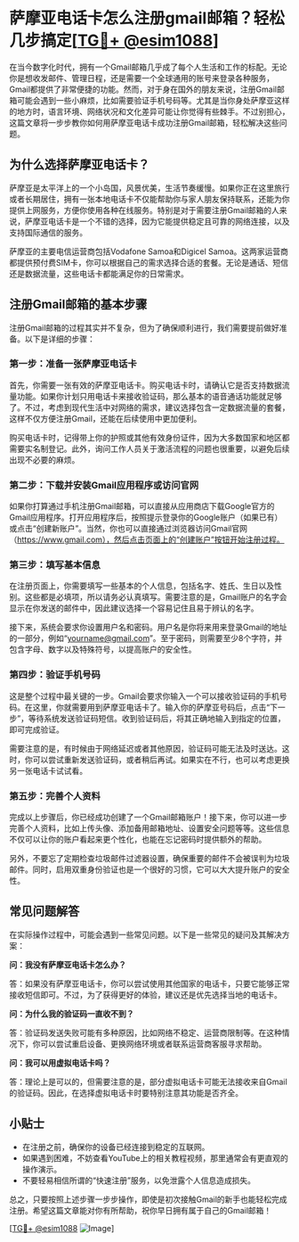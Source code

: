 # 萨摩亚电话卡怎么注册gmail邮箱？轻松几步搞定[[TG💪+ @esim1088](https://t.me/s/esim1088)]

在当今数字化时代，拥有一个Gmail邮箱几乎成了每个人生活和工作的标配。无论你是想收发邮件、管理日程，还是需要一个全球通用的账号来登录各种服务，Gmail都提供了非常便捷的功能。然而，对于身在国外的朋友来说，注册Gmail邮箱可能会遇到一些小麻烦，比如需要验证手机号码等。尤其是当你身处萨摩亚这样的地方时，语言环境、网络状况和文化差异可能让你觉得有些棘手。不过别担心，这篇文章将一步步教你如何用萨摩亚电话卡成功注册Gmail邮箱，轻松解决这些问题。

## 为什么选择萨摩亚电话卡？

萨摩亚是太平洋上的一个小岛国，风景优美，生活节奏缓慢。如果你正在这里旅行或者长期居住，拥有一张本地电话卡不仅能帮助你与家人朋友保持联系，还能为你提供上网服务，方便你使用各种在线服务。特别是对于需要注册Gmail邮箱的人来说，萨摩亚电话卡是一个不错的选择，因为它能提供稳定且可靠的网络连接，以及支持国际通信的服务。

萨摩亚的主要电信运营商包括Vodafone Samoa和Digicel Samoa。这两家运营商都提供预付费SIM卡，你可以根据自己的需求选择合适的套餐。无论是通话、短信还是数据流量，这些电话卡都能满足你的日常需求。

## 注册Gmail邮箱的基本步骤

注册Gmail邮箱的过程其实并不复杂，但为了确保顺利进行，我们需要提前做好准备。以下是详细的步骤：

### 第一步：准备一张萨摩亚电话卡

首先，你需要一张有效的萨摩亚电话卡。购买电话卡时，请确认它是否支持数据流量功能。如果你计划只用电话卡来接收验证码，那么基本的语音通话功能就足够了。不过，考虑到现代生活中对网络的需求，建议选择包含一定数据流量的套餐，这样不仅方便注册Gmail，还能在后续使用中更加便利。

购买电话卡时，记得带上你的护照或其他有效身份证件，因为大多数国家和地区都需要实名制登记。此外，询问工作人员关于激活流程的问题也很重要，以避免后续出现不必要的麻烦。

### 第二步：下载并安装Gmail应用程序或访问官网

如果你打算通过手机注册Gmail邮箱，可以直接从应用商店下载Google官方的Gmail应用程序。打开应用程序后，按照提示登录你的Google账户（如果已有）或点击“创建新账户”。当然，你也可以直接通过浏览器访问Gmail官网（https://www.gmail.com），然后点击页面上的“创建账户”按钮开始注册过程。

### 第三步：填写基本信息

在注册页面上，你需要填写一些基本的个人信息，包括名字、姓氏、生日以及性别。这些都是必填项，所以请务必认真填写。需要注意的是，Gmail账户的名字会显示在你发送的邮件中，因此建议选择一个容易记住且易于辨认的名字。

接下来，系统会要求你设置用户名和密码。用户名是你将来用来登录Gmail的地址的一部分，例如“yourname@gmail.com”。至于密码，则需要至少8个字符，并包含字母、数字以及特殊符号，以提高账户的安全性。

### 第四步：验证手机号码

这是整个过程中最关键的一步。Gmail会要求你输入一个可以接收验证码的手机号码。在这里，你就需要用到萨摩亚电话卡了。输入你的萨摩亚号码后，点击“下一步”，等待系统发送验证码短信。收到验证码后，将其正确地输入到指定的位置，即可完成验证。

需要注意的是，有时候由于网络延迟或者其他原因，验证码可能无法及时送达。这时，你可以尝试重新发送验证码，或者稍后再试。如果实在不行，也可以考虑更换另一张电话卡试试看。

### 第五步：完善个人资料

完成以上步骤后，你已经成功创建了一个Gmail邮箱账户！接下来，你可以进一步完善个人资料，比如上传头像、添加备用邮箱地址、设置安全问题等等。这些信息不仅可以让你的账户看起来更个性化，也能在忘记密码时提供额外的帮助。

另外，不要忘了定期检查垃圾邮件过滤器设置，确保重要的邮件不会被误判为垃圾邮件。同时，启用双重身份验证也是一个很好的习惯，它可以大大提升账户的安全性。

## 常见问题解答

在实际操作过程中，可能会遇到一些常见问题。以下是一些常见的疑问及其解决方案：

**问：我没有萨摩亚电话卡怎么办？**

答：如果没有萨摩亚电话卡，你可以尝试使用其他国家的电话卡，只要它能够正常接收短信即可。不过，为了获得更好的体验，建议还是优先选择当地的电话卡。

**问：为什么我的验证码一直收不到？**

答：验证码发送失败可能有多种原因，比如网络不稳定、运营商限制等。在这种情况下，你可以尝试重启设备、更换网络环境或者联系运营商客服寻求帮助。

**问：我可以用虚拟电话卡吗？**

答：理论上是可以的，但需要注意的是，部分虚拟电话卡可能无法接收来自Gmail的验证码。因此，在选择虚拟电话卡时要特别注意其功能是否齐全。

## 小贴士

- 在注册之前，确保你的设备已经连接到稳定的互联网。
- 如果遇到困难，不妨查看YouTube上的相关教程视频，那里通常会有更直观的操作演示。
- 不要轻易相信所谓的“快速注册”服务，以免泄露个人信息造成损失。

总之，只要按照上述步骤一步步操作，即使是初次接触Gmail的新手也能轻松完成注册。希望这篇文章能对你有所帮助，祝你早日拥有属于自己的Gmail邮箱！

[[TG💪+ @esim1088](https://t.me/s/esim1088) ![Image](https://i.postimg.cc/4NQfJmqS/Snipaste-2025-05-13-00-14-12.png)]